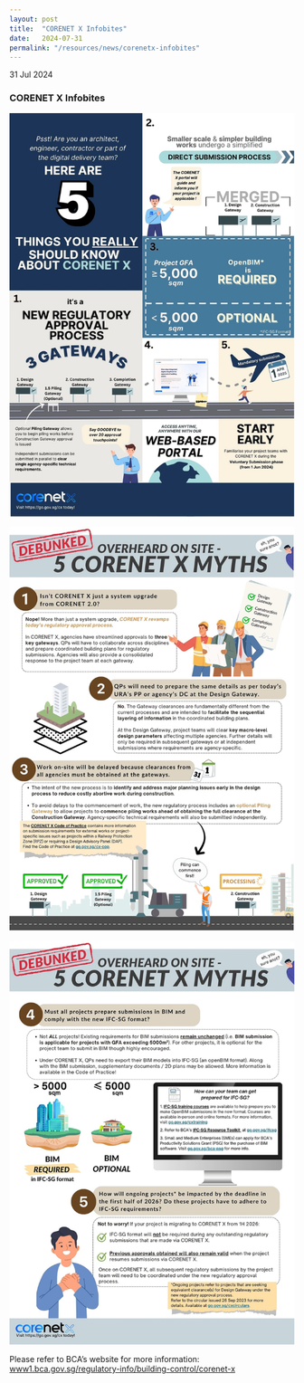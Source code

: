 ```yaml
---
layout: post
title:  "CORENET X Infobites"
date:   2024-07-31
permalink: "/resources/news/corenetx-infobites"
---
```


31 Jul 2024

### **CORENET X Infobites**

![CORENET X Infobites 1](/images/CorenetX_Infobites1.jpg)

![CORENET X Infobites 2 P1](/images/CorenetX_Infobites2_P1.jpg)

![CORENET X Infobites 2 P2](/images/CorenetX_Infobites2_P2.jpg)

Please refer to BCA’s website for more information: 
[www1.bca.gov.sg/regulatory-info/building-control/corenet-x](https://www1.bca.gov.sg/regulatory-info/building-control/corenet-x)

